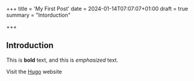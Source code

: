 +++
title = 'My First Post'
date = 2024-01-14T07:07:07+01:00
draft = true
summary = "Intorduction"

+++
## Introduction

This is **bold** text, and this is *emphasized* text.

Visit the [Hugo](https://gohugo.io) website
